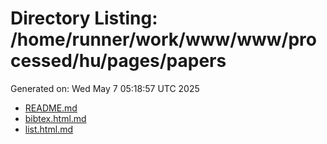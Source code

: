 # Directory Listing: /home/runner/work/www/www/processed/hu/pages/papers
Generated on: Wed May  7 05:18:57 UTC 2025

- [README.md](README.md)
- [bibtex.html.md](bibtex.html.md)
- [list.html.md](list.html.md)
